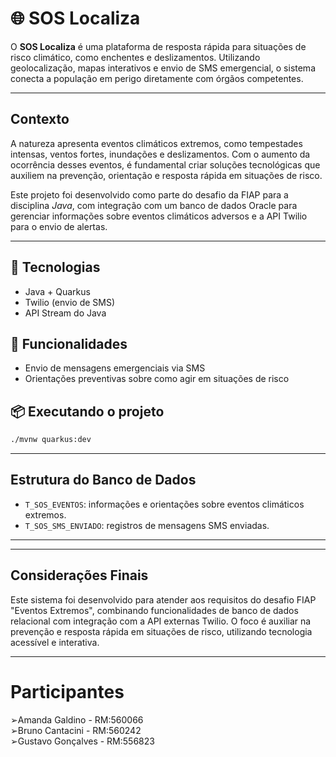 # 🌐 SOS Localiza

O **SOS Localiza** é uma plataforma de resposta rápida para situações de risco climático, como enchentes e deslizamentos. Utilizando geolocalização, mapas interativos e envio de SMS emergencial, o sistema conecta a população em perigo diretamente com órgãos competentes.

---
## Contexto

A natureza apresenta eventos climáticos extremos, como tempestades intensas, ventos fortes, inundações e deslizamentos. Com o aumento da ocorrência desses eventos, é fundamental criar soluções tecnológicas que auxiliem na prevenção, orientação e resposta rápida em situações de risco.

Este projeto foi desenvolvido como parte do desafio da FIAP para a disciplina *Java*, com integração com um banco de dados Oracle para gerenciar informações sobre eventos climáticos adversos e a API Twilio para o envio de alertas.

---

## 🔧 Tecnologias
- Java + Quarkus
- Twilio (envio de SMS)
- API Stream do Java

## 🚨 Funcionalidades
- Envio de mensagens emergenciais via SMS
- Orientações preventivas sobre como agir em situações de risco

## 📦 Executando o projeto

```bash
./mvnw quarkus:dev
```

---

## Estrutura do Banco de Dados

- `T_SOS_EVENTOS`: informações e orientações sobre eventos climáticos extremos.
- `T_SOS_SMS_ENVIADO`: registros de mensagens SMS enviadas.

---
---

## Considerações Finais

Este sistema foi desenvolvido para atender aos requisitos do desafio FIAP "Eventos Extremos", combinando funcionalidades de banco de dados relacional com integração com a API externas Twilio. O foco é auxiliar na prevenção e resposta rápida em situações de risco, utilizando tecnologia acessível e interativa.

---

# Participantes
<p>➢Amanda Galdino - RM:560066 
<br>➢Bruno Cantacini - RM:560242
<br>➢Gustavo Gonçalves - RM:556823